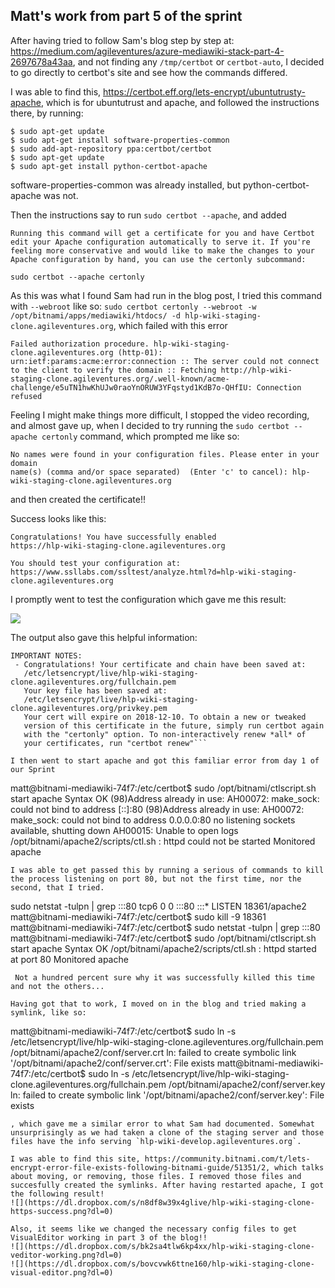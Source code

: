Matt's work from part 5 of the sprint
-------------------------------------

After having tried to follow Sam's blog step by step at: https://medium.com/agileventures/azure-mediawiki-stack-part-4-2697678a43aa, and not finding any `/tmp/certbot` or `certbot-auto`, I decided to go directly to certbot's site and see how the commands differed.

I was able to find this, https://certbot.eff.org/lets-encrypt/ubuntutrusty-apache, which is for ubuntutrust and apache, and followed the instructions there, by running:

```
$ sudo apt-get update
$ sudo apt-get install software-properties-common
$ sudo add-apt-repository ppa:certbot/certbot
$ sudo apt-get update
$ sudo apt-get install python-certbot-apache
```

software-properties-common was already installed, but python-certbot-apache was not.

Then the instructions say to run `sudo certbot --apache`, and added 

```
Running this command will get a certificate for you and have Certbot edit your Apache configuration automatically to serve it. If you're feeling more conservative and would like to make the changes to your Apache configuration by hand, you can use the certonly subcommand:
``` 

`sudo certbot --apache certonly`

As this was what I found Sam had run in the blog post, I tried this command with `--webroot` like so: `sudo certbot certonly --webroot -w /opt/bitnami/apps/mediawiki/htdocs/ -d hlp-wiki-staging-clone.agileventures.org`, which failed with this error 

```
Failed authorization procedure. hlp-wiki-staging-clone.agileventures.org (http-01): urn:ietf:params:acme:error:connection :: The server could not connect to the client to verify the domain :: Fetching http://hlp-wiki-staging-clone.agileventures.org/.well-known/acme-challenge/e5uTN1hwKhUJw0raoYnORUW3YFqstyd1KdB7o-QHfIU: Connection refused
```

Feeling I might make things more difficult, I stopped the video recording, and almost gave up, when I decided to try running the `sudo certbot --apache certonly` command, which prompted me like so: 

```
No names were found in your configuration files. Please enter in your domain
name(s) (comma and/or space separated)  (Enter 'c' to cancel): hlp-wiki-staging-clone.agileventures.org
``` 

and then created the certificate!!

Success looks like this:

```
Congratulations! You have successfully enabled
https://hlp-wiki-staging-clone.agileventures.org

You should test your configuration at:
https://www.ssllabs.com/ssltest/analyze.html?d=hlp-wiki-staging-clone.agileventures.org
```

I promptly went to test the configuration which gave me this result:

![](https://dl.dropbox.com/s/2ymz7k32h47wvi0/hlp-wiki-staging-clone-test-cert.png?dl=0)

The output also gave this helpful information:

```
IMPORTANT NOTES:
 - Congratulations! Your certificate and chain have been saved at:
   /etc/letsencrypt/live/hlp-wiki-staging-clone.agileventures.org/fullchain.pem
   Your key file has been saved at:
   /etc/letsencrypt/live/hlp-wiki-staging-clone.agileventures.org/privkey.pem
   Your cert will expire on 2018-12-10. To obtain a new or tweaked
   version of this certificate in the future, simply run certbot again
   with the "certonly" option. To non-interactively renew *all* of
   your certificates, run "certbot renew"```

I then went to start apache and got this familiar error from day 1 of our Sprint
```
matt@bitnami-mediawiki-74f7:/etc/certbot$ sudo /opt/bitnami/ctlscript.sh start apache
Syntax OK
(98)Address already in use: AH00072: make_sock: could not bind to address [::]:80
(98)Address already in use: AH00072: make_sock: could not bind to address 0.0.0.0:80
no listening sockets available, shutting down
AH00015: Unable to open logs
/opt/bitnami/apache2/scripts/ctl.sh : httpd could not be started
Monitored apache
```
I was able to get passed this by running a serious of commands to kill the process listening on port 80, but not the first time, nor the second, that I tried.
```
sudo netstat -tulpn | grep :::80
tcp6       0      0 :::80                   :::*                    LISTEN      18361/apache2   
matt@bitnami-mediawiki-74f7:/etc/certbot$ sudo kill -9 18361
matt@bitnami-mediawiki-74f7:/etc/certbot$ sudo netstat -tulpn | grep :::80
matt@bitnami-mediawiki-74f7:/etc/certbot$ sudo /opt/bitnami/ctlscript.sh start apache
Syntax OK
/opt/bitnami/apache2/scripts/ctl.sh : httpd started at port 80
Monitored apache
```
 Not a hundred percent sure why it was successfully killed this time and not the others...

Having got that to work, I moved on in the blog and tried making a symlink, like so:
```
matt@bitnami-mediawiki-74f7:/etc/certbot$ sudo ln -s /etc/letsencrypt/live/hlp-wiki-staging-clone.agileventures.org/fullchain.pem /opt/bitnami/apache2/conf/server.crt
ln: failed to create symbolic link '/opt/bitnami/apache2/conf/server.crt': File exists
matt@bitnami-mediawiki-74f7:/etc/certbot$ sudo ln -s /etc/letsencrypt/live/hlp-wiki-staging-clone.agileventures.org/fullchain.pem /opt/bitnami/apache2/conf/server.key
ln: failed to create symbolic link '/opt/bitnami/apache2/conf/server.key': File exists
```
, which gave me a similar error to what Sam had documented. Somewhat unsurprisingly as we had taken a clone of the staging server and those files have the info serving `hlp-wiki-develop.agileventures.org`.

I was able to find this site, https://community.bitnami.com/t/lets-encrypt-error-file-exists-following-bitnami-guide/51351/2, which talks about moving, or removing, those files. I removed those files and succesfully created the symlinks. After having restarted apache, I got the following result!
![](https://dl.dropbox.com/s/n8df8w39x4glive/hlp-wiki-staging-clone-https-success.png?dl=0)

Also, it seems like we changed the necessary config files to get VisualEditor working in part 3 of the blog!!
![](https://dl.dropbox.com/s/bk2sa4tlw6kp4xx/hlp-wiki-staging-clone-veditor-working.png?dl=0)
![](https://dl.dropbox.com/s/bovcvwk6ttne160/hlp-wiki-staging-clone-visual-editor.png?dl=0)
